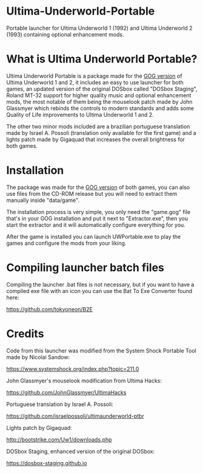 # Ultima-Underworld-Portable
Portable launcher for Ultima Underworld 1 (1992) and Ultima Underworld 2 (1993) containing optional enhancement mods.

# What is Ultima Underworld Portable?
Ultima Underworld Portable is a package made for the [GOG
version](https://www.gog.com/game/ultima_underworld_1_2) of Ultima Underworld 1 and 2, it includes an easy
to use launcher for both games, an updated version of the
original DOSbox called "DOSbox Staging", Roland MT-32 support 
for higher quality music and optional enhancement mods, the
most notable of them being the mouselook patch made by John Glassmyer
which rebinds the controls to modern standards and adds some Quality
of Life improvements to Ultima Underworld 1 and 2.

The other two minor mods included are a brazilian portuguese translation
made by Israel A. Possoli (translation only available for the first game) 
and a lights patch made by Gigaquad that increases the overall brightness
for both games.

# Installation

The package was made for the [GOG
version](https://www.gog.com/game/ultima_underworld_1_2) of both games, you can also use
files from the CD-ROM release but you will need to extract them manually
inside "data/game".

The installation process is very simple, you only need the "game.gog" file
that's in your GOG installation and put it next to "Extractor.exe", then
you start the extractor and it will automatically configure everything for
you.

After the game is installed you can launch UWPortable.exe to play the games
and configure the mods from your liking.

# Compiling launcher batch files

Compiling the launcher .bat files is not necessary, but if you want to have a compiled exe file with an icon you can
use the Bat To Exe Converter found here:

https://github.com/tokyoneon/B2E

# Credits

Code from this launcher was modified from the System Shock Portable Tool
made by Nicolai Sandow:

https://www.systemshock.org/index.php?topic=211.0

John Glassmyer's mouselook modification from Ultima Hacks:

https://github.com/JohnGlassmyer/UltimaHacks

Portuguese translation by Israel A. Possoli:

https://github.com/israelpossoli/ultimaunderworld-ptbr

Lights patch by Gigaquad:

http://bootstrike.com/Uw1/downloads.php

DOSbox Staging, enhanced version of the original DOSbox:

https://dosbox-staging.github.io

